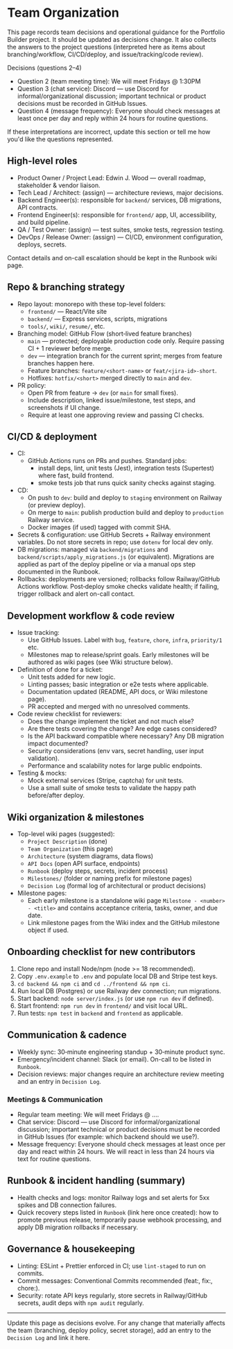 # Team Organization

This page records team decisions and operational guidance for the Portfolio Builder project. It should be updated as decisions change. It also collects the answers to the project questions (interpreted here as items about branching/workflow, CI/CD/deploy, and issue/tracking/code review).

Decisions (questions 2–4)

- Question 2 (team meeting time): We will meet Fridays @ 1:30PM
- Question 3 (chat service): Discord — use Discord for informal/organizational discussion; important technical or product decisions must be recorded in GitHub Issues.
- Question 4 (message frequency): Everyone should check messages at least once per day and reply within 24 hours for routine questions.

If these interpretations are incorrect, update this section or tell me how you'd like the questions represented.

## High-level roles
- Product Owner / Project Lead: Edwin J. Wood — overall roadmap, stakeholder & vendor liaison.
- Tech Lead / Architect: (assign) — architecture reviews, major decisions.
- Backend Engineer(s): responsible for `backend/` services, DB migrations, API contracts.
- Frontend Engineer(s): responsible for `frontend/` app, UI, accessibility, and build pipeline.
- QA / Test Owner: (assign) — test suites, smoke tests, regression testing.
- DevOps / Release Owner: (assign) — CI/CD, environment configuration, deploys, secrets.

Contact details and on-call escalation should be kept in the Runbook wiki page.

## Repo & branching strategy
- Repo layout: monorepo with these top-level folders:
  - `frontend/` — React/Vite site
  - `backend/` — Express services, scripts, migrations
  - `tools/`, `wiki/`, `resume/`, etc.
- Branching model: GitHub Flow (short‑lived feature branches)
  - `main` — protected; deployable production code only. Require passing CI + 1 reviewer before merge.
  - `dev` — integration branch for the current sprint; merges from feature branches happen here.
  - Feature branches: `feature/<short-name>` or `feat/<jira-id>-short`.
  - Hotfixes: `hotfix/<short>` merged directly to `main` and `dev`.
- PR policy:
  - Open PR from feature -> `dev` (or `main` for small fixes).
  - Include description, linked issue/milestone, test steps, and screenshots if UI change.
  - Require at least one approving review and passing CI checks.

## CI/CD & deployment
- CI:
  - GitHub Actions runs on PRs and pushes. Standard jobs:
    - install deps, lint, unit tests (Jest), integration tests (Supertest) where fast, build frontend.
    - smoke tests job that runs quick sanity checks against staging.
- CD:
  - On push to `dev`: build and deploy to `staging` environment on Railway (or preview deploy).
  - On merge to `main`: publish production build and deploy to `production` Railway service.
  - Docker images (if used) tagged with commit SHA.
- Secrets & configuration: use GitHub Secrets + Railway environment variables. Do not store secrets in repo; use `dotenv` for local dev only.
- DB migrations: managed via `backend/migrations` and `backend/scripts/apply_migrations.js` (or equivalent). Migrations are applied as part of the deploy pipeline or via a manual ops step documented in the Runbook.
- Rollbacks: deployments are versioned; rollbacks follow Railway/GitHub Actions workflow. Post‑deploy smoke checks validate health; if failing, trigger rollback and alert on-call contact.

## Development workflow & code review
- Issue tracking:
  - Use GitHub Issues. Label with `bug`, `feature`, `chore`, `infra`, `priority/1` etc.
  - Milestones map to release/sprint goals. Early milestones will be authored as wiki pages (see Wiki structure below).
- Definition of done for a ticket:
  - Unit tests added for new logic.
  - Linting passes; basic integration or e2e tests where applicable.
  - Documentation updated (README, API docs, or Wiki milestone page).
  - PR accepted and merged with no unresolved comments.
- Code review checklist for reviewers:
  - Does the change implement the ticket and not much else?
  - Are there tests covering the change? Are edge cases considered?
  - Is the API backward compatible where necessary? Any DB migration impact documented?
  - Security considerations (env vars, secret handling, user input validation).
  - Performance and scalability notes for large public endpoints.
- Testing & mocks:
  - Mock external services (Stripe, captcha) for unit tests.
  - Use a small suite of smoke tests to validate the happy path before/after deploy.

## Wiki organization & milestones
- Top-level wiki pages (suggested):
  - `Project Description` (done)
  - `Team Organization` (this page)
  - `Architecture` (system diagrams, data flows)
  - `API Docs` (open API surface, endpoints)
  - `Runbook` (deploy steps, secrets, incident process)
  - `Milestones/` (folder or naming prefix for milestone pages)
  - `Decision Log` (formal log of architectural or product decisions)
- Milestone pages:
  - Each early milestone is a standalone wiki page `Milestone - <number> - <title>` and contains acceptance criteria, tasks, owner, and due date.
  - Link milestone pages from the Wiki index and the GitHub milestone object if used.

## Onboarding checklist for new contributors
1. Clone repo and install Node/npm (node >= 18 recommended).
2. Copy `.env.example` to `.env` and populate local DB and Stripe test keys.
3. `cd backend && npm ci` and `cd ../frontend && npm ci`.
4. Run local DB (Postgres) or use Railway dev connection; run migrations.
5. Start backend: `node server/index.js` (or use `npm run dev` if defined).
6. Start frontend: `npm run dev` in `frontend/` and visit local URL.
7. Run tests: `npm test` in `backend` and `frontend` as applicable.

## Communication & cadence
- Weekly sync: 30‑minute engineering standup + 30‑minute product sync.
- Emergency/incident channel: Slack (or email). On-call to be listed in `Runbook`.
- Decision reviews: major changes require an architecture review meeting and an entry in `Decision Log`.

### Meetings & Communication
- Regular team meeting: We will meet Fridays @ ....
- Chat service: Discord — use Discord for informal/organizational discussion; important technical or product decisions must be recorded in GitHub Issues (for example: which backend should we use?).
- Message frequency: Everyone should check messages at least once per day and react within 24 hours. We will react in less than 24 hours via text for routine questions.

## Runbook & incident handling (summary)
- Health checks and logs: monitor Railway logs and set alerts for 5xx spikes and DB connection failures.
- Quick recovery steps listed in `Runbook` (link here once created): how to promote previous release, temporarily pause webhook processing, and apply DB migration rollbacks if necessary.

## Governance & housekeeping
- Linting: ESLint + Prettier enforced in CI; use `lint-staged` to run on commits.
- Commit messages: Conventional Commits recommended (feat:, fix:, chore:).
- Security: rotate API keys regularly, store secrets in Railway/GitHub secrets, audit deps with `npm audit` regularly.

---

Update this page as decisions evolve. For any change that materially affects the team (branching, deploy policy, secret storage), add an entry to the `Decision Log` and link it here.
